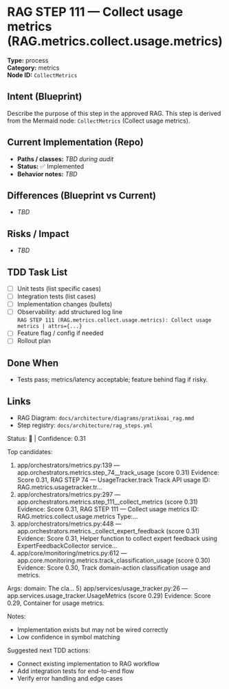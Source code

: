 # RAG STEP 111 — Collect usage metrics (RAG.metrics.collect.usage.metrics)

**Type:** process  
**Category:** metrics  
**Node ID:** `CollectMetrics`

## Intent (Blueprint)
Describe the purpose of this step in the approved RAG. This step is derived from the Mermaid node: `CollectMetrics` (Collect usage metrics).

## Current Implementation (Repo)
- **Paths / classes:** _TBD during audit_
- **Status:** ✅ Implemented
- **Behavior notes:** _TBD_

## Differences (Blueprint vs Current)
- _TBD_

## Risks / Impact
- _TBD_

## TDD Task List
- [ ] Unit tests (list specific cases)
- [ ] Integration tests (list cases)
- [ ] Implementation changes (bullets)
- [ ] Observability: add structured log line  
  `RAG STEP 111 (RAG.metrics.collect.usage.metrics): Collect usage metrics | attrs={...}`
- [ ] Feature flag / config if needed
- [ ] Rollout plan

## Done When
- Tests pass; metrics/latency acceptable; feature behind flag if risky.

## Links
- RAG Diagram: `docs/architecture/diagrams/pratikoai_rag.mmd`
- Step registry: `docs/architecture/rag_steps.yml`


<!-- AUTO-AUDIT:BEGIN -->
Status: 🔌  |  Confidence: 0.31

Top candidates:
1) app/orchestrators/metrics.py:139 — app.orchestrators.metrics.step_74__track_usage (score 0.31)
   Evidence: Score 0.31, RAG STEP 74 — UsageTracker.track Track API usage
ID: RAG.metrics.usagetracker.tr...
2) app/orchestrators/metrics.py:297 — app.orchestrators.metrics.step_111__collect_metrics (score 0.31)
   Evidence: Score 0.31, RAG STEP 111 — Collect usage metrics
ID: RAG.metrics.collect.usage.metrics
Type:...
3) app/orchestrators/metrics.py:448 — app.orchestrators.metrics._collect_expert_feedback (score 0.31)
   Evidence: Score 0.31, Helper function to collect expert feedback using ExpertFeedbackCollector service...
4) app/core/monitoring/metrics.py:612 — app.core.monitoring.metrics.track_classification_usage (score 0.30)
   Evidence: Score 0.30, Track domain-action classification usage and metrics.

Args:
    domain: The cla...
5) app/services/usage_tracker.py:26 — app.services.usage_tracker.UsageMetrics (score 0.29)
   Evidence: Score 0.29, Container for usage metrics.

Notes:
- Implementation exists but may not be wired correctly
- Low confidence in symbol matching

Suggested next TDD actions:
- Connect existing implementation to RAG workflow
- Add integration tests for end-to-end flow
- Verify error handling and edge cases
<!-- AUTO-AUDIT:END -->